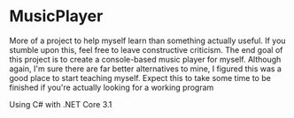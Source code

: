 # MusicPlayer
More of a project to help myself learn than something actually useful. If you stumble upon this, feel free to leave constructive criticism.
The end goal of this project is to create a console-based music player for myself. Although again, I'm sure there are far better alternatives to mine,
I figured this was a good place to start teaching myself. Expect this to take some time to be finished if you're actually looking for a working program

Using C# with .NET Core 3.1
